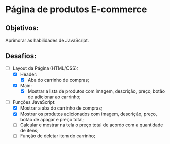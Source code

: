 <h1>Página de produtos E-commerce</h1>

<h2>Objetivos:</h2>

Aprimorar as habilidades de JavaScript.

<h2>Desafios:</h2>

- [ ] Layout da Página (HTML/CSS):
    - [X] Header:
        - [X] Aba do carrinho de compras;
    - [X] Main:
        - [X] Mostrar a lista de produtos com imagem, descrição, preço, botão de adicionar ao carrinho;
- [ ] Funções JavaScript:
    - [X] Mostrar a aba do carrinho de compras;
    - [X] Mostrar os produtos adicionados com imagem, descrição, preço, botão de apagar e preço total;
    - [ ] Calcular e mostrar na tela o preço total de acordo com a quantidade de itens;
    - [ ] Função de deletar item do carrinho;